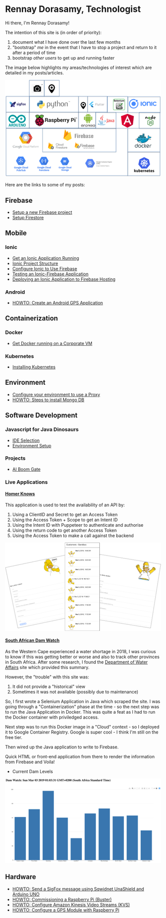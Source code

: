 
# Rennay Dorasamy, Technologist

Hi there, I'm Rennay Dorasamy!

The intention of this site is (in order of priority):
1. document what I have done over the last few months
2. "bootstrap" *me* in the event that I have to stop a project and return to it after a period of time
3. bootstrap *other users* to get up and running faster

The image below highlights my areas/technologies of interest which are detailed in my posts/articles.

![Alt text](images/big_picture.png "Big Picture")

Here are the links to some of my posts:

## Firebase
- [Setup a new Firebase project](firebase/firebase_setup.md)
- [Setup Firestore](firebase/firestore_setup.md)

## Mobile
### Ionic
- [Get an Ionic Application Running](ionic/ionic_setup.md)
- [Ionic Project Structure](ionic/project_structure.md)
- [Configure Ionic to Use Firebase](ionic/angularfire_setup.md)
- [Testing an Ionic-Firebase Application](ionic/ionic_firebase_testing.md)
- [Deploying an Ionic Application to Firebase Hosting](ionic/deployment.md)

### Android
- [HOWTO: Create an Android GPS Application](mobile/android/MySpeedometer)

## Containerization
### Docker
- [Get Docker running on a Corporate VM](docker/2018-04-27-docker.md)

### Kubernetes
- [Installing Kubernetes](2018-05-23-install.md)

## Environment
- [Configure your environment to use a Proxy](/env/2018-04-27-proxy.md)
- [HOWTO: Steps to install Mongo DB](/env/2018-04-27-mongodb-install.md)

## Software Development
### Javascript for Java Dinosaurs
- [IDE Selection](/javascript/2018-04-28-ide-selection.md)
- [Environment Setup](/javascript/2018-04-28-env-setup.md)

### Projects
- [AI Boom Gate](/projects/ai-boom-gate/readme.md)

### Live Applications
#### [Homer Knows](https://homer-ionic-mvp.firebaseapp.com/home)
This application is used to test the availability of an API by:
1. Using a ClientID and Secret to get an Access Token
2. Using the Access Token + Scope to get an Intent ID
3. Using the Intent ID with Puppeteer to authenticate and authorise
4.  Using the return code to get another Access Token
5.  Using the Access Token to make a call against the backend

![Homer Knows](images/homer_knows_collage.png)

#### [South African Dam Watch](https://dnkrsoln.co.za/damwatch.html)
As the Western Cape experienced a water shortage in 2018, I was curious to know if this was getting better or worse and also to track other provinces in South Africa.  After some research, I found the [Department of Water Affairs](http://www.dwa.gov.za/Hydrology/Weekly/SumProvince.aspx) site which provided this summary.

However, the "trouble" with this site was:
1.  It did not provide a "historical" view
2.  Sometimes it was not available (possibly due to maintenance)

So, I first wrote a Selenium Application in Java which scraped the site.  I was going through a "Containerization" phase at the time - so the next step was to run the Java Application in Docker.  This was quite a feat as I had to run the Docker container with priviledged access.

Next step was to run this Docker image in a "Cloud" context - so I deployed it to Google Container Registry.  Google is super cool - I think I'm still on the free tier.

Then wired up the Java application to write to Firebase.

Quick HTML or front-end application from there to render the information from Firebase and Voila!

* Current Dam Levels

![Dam Watch Current](images/dam_watch_current.png)

## Hardware
- [HOWTO: Send a SigFox message using Sqwidnet UnaShield and Arduino UNO](/hw/sigfox)
- [HOWTO: Commissioning a Raspberry Pi (Buster)](hw/raspberrypi/setup)
- [HOWTO: Configure Amazon Kinesis Video Streams (KVS)](kvs)
- [HOWTO: Configure a GPS Module with Raspberry Pi](hw/raspberrypi/gps/readme.md)

